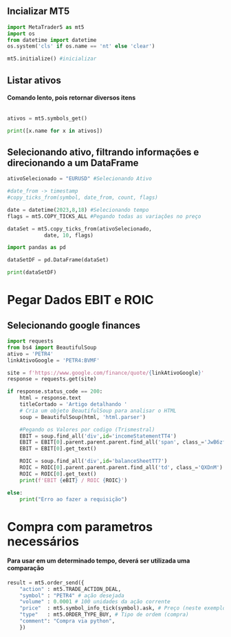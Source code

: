 ## Incializar MT5

```python
import MetaTrader5 as mt5
import os
from datetime import datetime
os.system('cls' if os.name == 'nt' else 'clear')

mt5.initialize() #inicializar
```

## Listar ativos
#### Comando lento, pois retornar diversos itens
```python

ativos = mt5.symbols_get()

print([x.name for x in ativos])
```

## Selecionando ativo, filtrando informações e direcionando a um DataFrame

```python
ativoSelecionado = "EURUSD" #Selecionando Ativo

#date_from -> timestamp
#copy_ticks_from(symbol, date_from, count, flags)

date = datetime(2023,8,18) #Selecionando tempo
flags = mt5.COPY_TICKS_ALL #Pegando todas as variações no preço 

dataSet = mt5.copy_ticks_from(ativoSelecionado, 
			date, 10, flags)

import pandas as pd

dataSetDF = pd.DataFrame(dataSet)

print(dataSetDF)
```


# Pegar Dados EBIT e ROIC 
## Selecionando google finances

```python
import requests
from bs4 import BeautifulSoup
ativo = 'PETR4'
linkAtivoGoogle = 'PETR4:BVMF'

site = f'https://www.google.com/finance/quote/{linkAtivoGoogle}'
response = requests.get(site)

if response.status_code == 200:
    html = response.text
    titleCortado = 'Artigo detalhando '
    # Cria um objeto BeautifulSoup para analisar o HTML
    soup = BeautifulSoup(html, 'html.parser')

    #Pegando os Valores por codigo (Trismestral)
    EBIT = soup.find_all('div',id='incomeStatementTT4')
    EBIT = EBIT[0].parent.parent.parent.find_all('span', class_='JwB6zf Ebnabc CnzlGc')
    EBIT = EBIT[0].get_text()

    ROIC = soup.find_all('div',id='balanceSheetTT7')
    ROIC = ROIC[0].parent.parent.parent.find_all('td', class_='QXDnM')
    ROIC = ROIC[0].get_text()
    print(f'EBIT {eBIT} / ROIC {ROIC}')

else:
    print("Erro ao fazer a requisição")
```


# Compra com parametros necessários
#### Para usar em um determinado tempo, deverá ser utilizada uma comparação

```python
result = mt5.order_send({
    "action" : mt5.TRADE_ACTION_DEAL,
    "symbol" : "PETR4" # ação desejada
    "volume" : 0.0001 # 100 unidades da ação corrente
    "price"  : mt5.symbol_info_tick(symbol).ask, # Preço (neste exemplo, é o preço atual)
    "type"   : mt5.ORDER_TYPE_BUY, # Tipo de ordem (compra)
    "comment": "Compra via python",
    })

```









